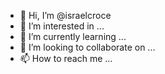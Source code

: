- 👋 Hi, I’m @israelcroce
- 👀 I’m interested in ...
- 🌱 I’m currently learning ...
- 💞️ I’m looking to collaborate on ...
- 📫 How to reach me ...

<!---
israelcroce/israelcroce is a ✨ special ✨ repository because its `README.md` (this file) appears on your GitHub profile.
You can click the Preview link to take a look at your changes.
--->
